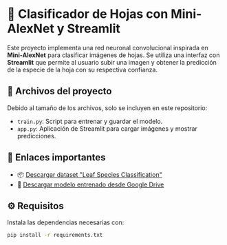 # 🌿 Clasificador de Hojas con Mini-AlexNet y Streamlit

Este proyecto implementa una red neuronal convolucional inspirada en **Mini-AlexNet** para clasificar imágenes de hojas. Se utiliza una interfaz con **Streamlit** que permite al usuario subir una imagen y obtener la predicción de la especie de la hoja con su respectiva confianza.

## 📁 Archivos del proyecto

Debido al tamaño de los archivos, solo se incluyen en este repositorio:

- `train.py`: Script para entrenar y guardar el modelo.
- `app.py`: Aplicación de Streamlit para cargar imágenes y mostrar predicciones.

## 🔗 Enlaces importantes

- 📦 [Descargar dataset "Leaf Species Classification"](https://www.kaggle.com/competitions/leaf-classification/data)
- 💾 [Descargar modelo entrenado desde Google Drive](https://drive.google.com/your-model-link)

## ⚙️ Requisitos

Instala las dependencias necesarias con:

```bash
pip install -r requirements.txt
